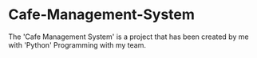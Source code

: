 # Cafe-Management-System
The 'Cafe Management System' is a project that has been created by me with 'Python' Programming with my team.
